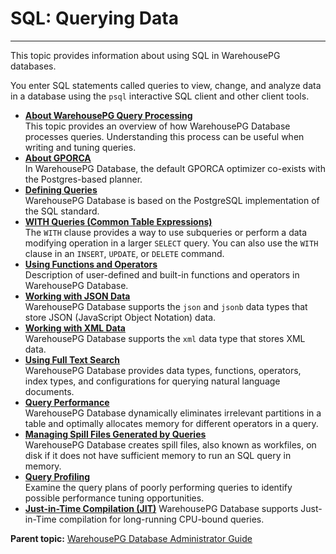 # SQL: Querying Data
---

This topic provides information about using SQL in WarehousePG databases.

You enter SQL statements called queries to view, change, and analyze data in a database using the `psql` interactive SQL client and other client tools.

-   **[About WarehousePG Query Processing](../../query/topics/parallel-proc.html)**  
This topic provides an overview of how WarehousePG Database processes queries. Understanding this process can be useful when writing and tuning queries.
-   **[About GPORCA](../../query/topics/query-piv-optimizer.html)**  
In WarehousePG Database, the default GPORCA optimizer co-exists with the Postgres-based planner.
-   **[Defining Queries](../../query/topics/defining-queries.html)**  
WarehousePG Database is based on the PostgreSQL implementation of the SQL standard.
-   **[WITH Queries \(Common Table Expressions\)](../../query/topics/CTE-query.html)**  
The `WITH` clause provides a way to use subqueries or perform a data modifying operation in a larger `SELECT` query. You can also use the `WITH` clause in an `INSERT`, `UPDATE`, or `DELETE` command.
-   **[Using Functions and Operators](../../query/topics/functions-operators.html)**  
Description of user-defined and built-in functions and operators in WarehousePG Database.
-   **[Working with JSON Data](../../query/topics/json-data.html)**  
WarehousePG Database supports the `json` and `jsonb` data types that store JSON \(JavaScript Object Notation\) data.
-   **[Working with XML Data](../../query/topics/xml-data.html)**  
WarehousePG Database supports the `xml` data type that stores XML data.
-   **[Using Full Text Search](../../textsearch/full-text-search.html)**  
WarehousePG Database provides data types, functions, operators, index types, and configurations for querying natural language documents.
-   **[Query Performance](../../query/topics/query-performance.html)**  
WarehousePG Database dynamically eliminates irrelevant partitions in a table and optimally allocates memory for different operators in a query.
-   **[Managing Spill Files Generated by Queries](../../query/topics/spill-files.html)**  
WarehousePG Database creates spill files, also known as workfiles, on disk if it does not have sufficient memory to run an SQL query in memory.
-   **[Query Profiling](../../query/topics/query-profiling.html)**  
Examine the query plans of poorly performing queries to identify possible performance tuning opportunities.
-   **[Just-in-Time Compilation (JIT)](../../query/topics/just-in-time.html)**
WarehousePG Database supports Just-in-Time compilation for long-running CPU-bound queries.


**Parent topic:** [WarehousePG Database Administrator Guide](../../admin_guide)

